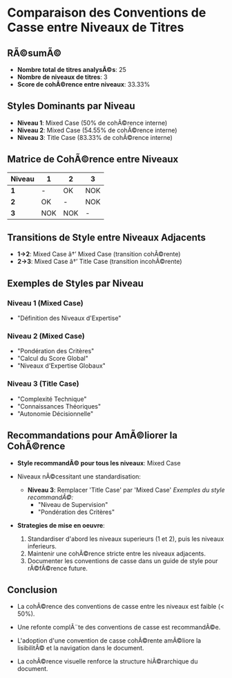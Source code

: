 # Comparaison des Conventions de Casse entre Niveaux de Titres

## RÃ©sumÃ©

- **Nombre total de titres analysÃ©s**: 25
- **Nombre de niveaux de titres**: 3
- **Score de cohÃ©rence entre niveaux**: 33.33%

## Styles Dominants par Niveau

- **Niveau 1**: Mixed Case (50% de cohÃ©rence interne)
- **Niveau 2**: Mixed Case (54.55% de cohÃ©rence interne)
- **Niveau 3**: Title Case (83.33% de cohÃ©rence interne)

## Matrice de CohÃ©rence entre Niveaux

| Niveau | 1 | 2 | 3 |
|--------|----------|----------|----------|
| **1** | - | OK | NOK |
| **2** | OK | - | NOK |
| **3** | NOK | NOK | - |

## Transitions de Style entre Niveaux Adjacents

- **1->2**: Mixed Case â†’ Mixed Case (transition cohÃ©rente)
- **2->3**: Mixed Case â†’ Title Case (transition incohÃ©rente)

## Exemples de Styles par Niveau

### Niveau 1 (Mixed Case)

- "Définition des Niveaux d'Expertise"

### Niveau 2 (Mixed Case)

- "Pondération des Critères"
- "Calcul du Score Global"
- "Niveaux d'Expertise Globaux"

### Niveau 3 (Title Case)

- "Complexité Technique"
- "Connaissances Théoriques"
- "Autonomie Décisionnelle"

## Recommandations pour AmÃ©liorer la CohÃ©rence

- **Style recommandÃ© pour tous les niveaux**: Mixed Case
- Niveaux nÃ©cessitant une standardisation:
  - **Niveau 3**: Remplacer 'Title Case' par 'Mixed Case'
    *Exemples du style recommandÃ©:*
    - "Niveau de Supervision"
    - "Pondération des Critères"

- **Strategies de mise en oeuvre**:
  1. Standardiser d'abord les niveaux superieurs (1 et 2), puis les niveaux inferieurs.
  2. Maintenir une cohÃ©rence stricte entre les niveaux adjacents.
  3. Documenter les conventions de casse dans un guide de style pour rÃ©fÃ©rence future.

## Conclusion

- La cohÃ©rence des conventions de casse entre les niveaux est faible (< 50%).
- Une refonte complÃ¨te des conventions de casse est recommandÃ©e.

- L'adoption d'une convention de casse cohÃ©rente amÃ©liore la lisibilitÃ© et la navigation dans le document.
- La cohÃ©rence visuelle renforce la structure hiÃ©rarchique du document.